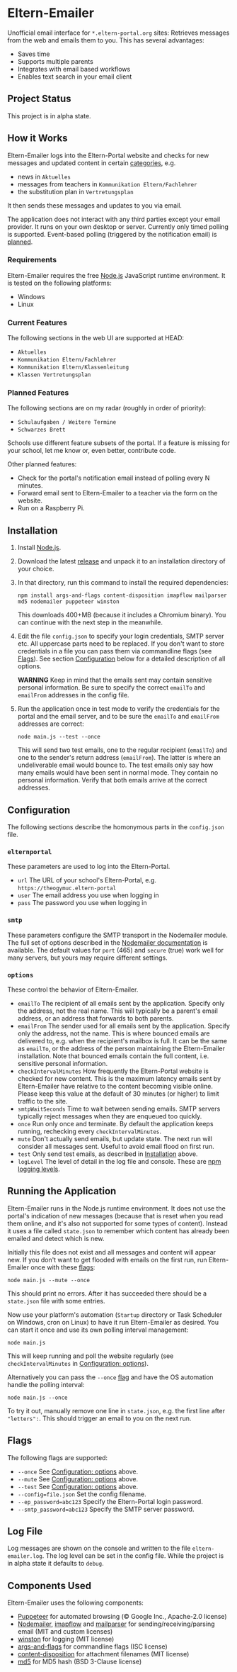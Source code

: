 # Eltern-Emailer

Unofficial email interface for `*.eltern-portal.org` sites: Retrieves messages from the web and emails them to you. This has several advantages:

* Saves time
* Supports multiple parents
* Integrates with email based workflows
* Enables text search in your email client

## Project Status

This project is in alpha state.

## How it Works

Eltern-Emailer logs into the Eltern-Portal website and checks for new messages and updated content in certain [categories](#current-features), e.g.

* news in `Aktuelles`
* messages from teachers in `Kommunikation Eltern/Fachlehrer`
* the substitution plan in `Vertretungsplan`

It then sends these messages and updates to you via email.

The application does not interact with any third parties except your email provider. It runs on your own desktop or server. Currently only timed polling is supported. Event-based polling (triggered by the notification email) is [planned](#planned-features).

### Requirements

Eltern-Emailer requires the free [Node.js](https://en.wikipedia.org/wiki/Node.js) JavaScript runtime environment. It is tested on the following platforms:

* Windows
* Linux

### Current Features

The following sections in the web UI are supported at HEAD:

* `Aktuelles`
* `Kommunikation Eltern/Fachlehrer`
* `Kommunikation Eltern/Klassenleitung`
* `Klassen Vertretungsplan`

### Planned Features

The following sections are on my radar (roughly in order of priority):

* `Schulaufgaben / Weitere Termine`
* `Schwarzes Brett`

Schools use different feature subsets of the portal. If a feature is missing for your school, let me know or, even better, contribute code.

Other planned features:

* Check for the portal's notification email instead of polling every N minutes.
* Forward email sent to Eltern-Emailer to a teacher via the form on the website.
* Run on a Raspberry Pi.

## Installation

1. Install [Node.js](https://nodejs.org/).
1. Download the latest [release](https://github.com/zieren/eltern-emailer/releases) and unpack it
   to an installation directory of your choice.
1. In that directory, run this command to install the required dependencies:
   ```
   npm install args-and-flags content-disposition imapflow mailparser md5 nodemailer puppeteer winston
   ```
   This downloads 400+MB (because it includes a Chromium binary). You can continue with the next step in the meanwhile.
1. Edit the file `config.json` to specify your login credentials, SMTP server etc. All uppercase parts need to be replaced. If you don't want to store credentials in a file you can pass them via commandline flags (see [Flags](#flags)). See section [Configuration](#configuration) below for a detailed description of all options.

   **WARNING**
   Keep in mind that the emails sent may contain sensitive personal information. Be sure to specify the correct `emailTo` and `emailFrom` addresses in the config file.
1. Run the application once in test mode to verify the credentials for the portal and the email server, and to be sure the `emailTo` and `emailFrom` addresses are correct:
   ```
   node main.js --test --once
   ```
   This will send two test emails, one to the regular recipient (`emailTo`) and one to the sender's return address (`emailFrom`). The latter is where an undeliverable email would bounce to. The test emails only say how many emails would have been sent in normal mode. They contain no personal information. Verify that both emails arrive at the correct addresses.

## Configuration

The following sections describe the homonymous parts in the `config.json` file.

### `elternportal`

These parameters are used to log into the Eltern-Portal.

* `url` The URL of your school's Eltern-Portal, e.g. `https://theogymuc.eltern-portal`
* `user` The email address you use when logging in
* `pass` The password you use when logging in

### `smtp`

These parameters configure the SMTP transport in the Nodemailer module. The full set of options described in the [Nodemailer documentation](https://nodemailer.com/smtp/) is available. The default values for `port` (465) and `secure` (true) work well for many servers, but yours may require different settings.

### `options`

These control the behavior of Eltern-Emailer.

* `emailTo` The recipient of all emails sent by the application. Specify only the address, not the real name. This will typically be a parent's email address, or an address that forwards to both parents.
* `emailFrom` The sender used for all emails sent by the application. Specify only the address, not the name. This is where bounced emails are delivered to, e.g. when the recipient's mailbox is full. It can be the same as `emailTo`, or the address of the person maintaining the Eltern-Emailer installation. Note that bounced emails contain the full content, i.e. sensitive personal information.
* `checkIntervalMinutes` How frequently the Eltern-Portal website is checked for new content. This is the maximum latency emails sent by Eltern-Emailer have relative to the content becoming visible online. Please keep this value at the default of 30 minutes (or higher) to limit traffic to the site.
* `smtpWaitSeconds` Time to wait between sending emails. SMTP servers typically reject messages when they are enqueued too quickly.
* `once` Run only once and terminate. By default the application keeps running, rechecking every `checkIntervalMinutes`.
* `mute` Don't actually send emails, but update state. The next run will consider all messages sent. Useful to avoid email flood on first run.
* `test` Only send test emails, as described in [Installation](#installation) above.
* `logLevel` The level of detail in the log file and console. These are [npm logging levels](https://github.com/winstonjs/winston#logging-levels).

## Running the Application

Eltern-Emailer runs in the Node.js runtime environment. It does not use the portal's indication of new messages (because that is reset when you read them online, and it's also not supported for some types of content). Instead it uses a file called `state.json` to remember which content has already been emailed and detect which is new.

Initially this file does not exist and all messages and content will appear new. If you don't want to get flooded with emails on the first run, run Eltern-Emailer once with these [flags](#flags):

```
node main.js --mute --once
```

This should print no errors. After it has succeeded there should be a `state.json` file with some entries.

Now use your platform's automation (`Startup` directory or Task Scheduler on Windows, cron on
Linux) to have it run Eltern-Emailer as desired. You can start it once and use its own polling
interval management:

```
node main.js
```

This will keep running and poll the website regularly (see `checkIntervalMinutes` in [Configuration: options](#options)).

Alternatively you can pass the `--once` [flag](#flags) and have the OS automation handle the polling interval:

```
node main.js --once
```

To try it out, manually remove one line in `state.json`, e.g. the first line after `"letters":`. This should trigger an email to you on the next run.

## Flags

The following flags are supported:

* `--once` See [Configuration: options](#options) above.
* `--mute` See [Configuration: options](#options) above.
* `--test` See [Configuration: options](#options) above.
* `--config=file.json` Set the config filename.
* `--ep_password=abc123` Specify the Eltern-Portal login password.
* `--smtp_password=abc123` Specify the SMTP server password.

## Log File

Log messages are shown on the console and written to the file `eltern-emailer.log`. The log level can be set in the config file. While the project is in alpha state it defaults to `debug`.

## Components Used

Eltern-Emailer uses the following components:

* [Puppeteer](https://github.com/puppeteer/puppeteer) for automated browsing (&copy; Google Inc., Apache-2.0 license)
* [Nodemailer](https://github.com/nodemailer/nodemailer), [imapflow](https://github.com/postalsys/imapflow) and [mailparser](https://github.com/nodemailer/mailparser) for sending/receiving/parsing email (MIT and custom licenses)
* [winston](https://github.com/winstonjs/winston) for logging (MIT license)
* [args-and-flags](https://github.com/sethvincent/args-and-flags) for commandline flags (ISC license)
* [content-disposition](https://github.com/jshttp/content-disposition) for attachment filenames (MIT license)
* [md5](https://github.com/pvorb/node-md5) for MD5 hash (BSD 3-Clause license)
